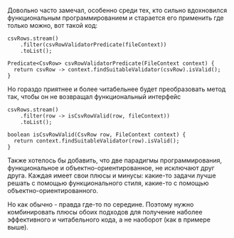 Довольно часто замечал, особенно среди тех, кто сильно вдохновился функциональным программированием и старается его применить где только можно, вот такой код:

```
csvRows.stream()
    .filter(csvRowValidatorPredicate(fileContext))
    .toList();

Predicate<CsvRow> csvRowValidatorPredicate(FileContext context) {
  return csvRow -> context.findSuitableValidator(csvRow).isValid();
}
```

Но гораздо приятнее и более читабельнее будет преобразовать метод так, чтобы он не возвращал функциональный интерфейс
```
csvRows.stream()
    .filter(row -> isCsvRowValid(row, fileContext))
    .toList();

boolean isCsvRowValid(CsvRow row, FileContext context) {
  return context.findSuitableValidator(row).isValid();
}
```

Также хотелось бы добавить, что две парадигмы программирования, функциональное и объектно-ориентированное, не исключают друг друга. Каждая имеет свои плюсы и минусы: какие-то задачи лучше решать с помощью функционального стиля, какие-то с помощью объектно-ориентированного. 

Но как обычно - правда где-то по середине. Поэтому нужно комбинировать плюсы обоих подходов для получение наболее эффективного и читабельного кода, а не наоборот (как в примере выше).